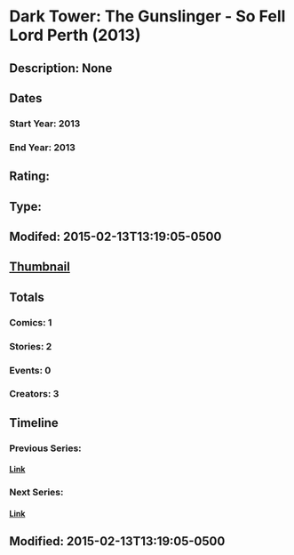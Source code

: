 # Dark Tower: The Gunslinger - So Fell Lord Perth (2013)
## Description: None
## Dates
### Start Year: 2013
### End Year: 2013
## Rating: 
## Type: 
## Modifed: 2015-02-13T13:19:05-0500
## [Thumbnail](http://i.annihil.us/u/prod/marvel/i/mg/8/20/54380a0cdab20.jpg)
## Totals
### Comics: 1
### Stories: 2
### Events: 0
### Creators: 3
## Timeline
### Previous Series: 
#### [Link]()
### Next Series: 
#### [Link]()
## Modified: 2015-02-13T13:19:05-0500